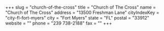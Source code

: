 +++
slug = "church-of-the-cross"
title = "Church of The Cross"
name = "Church of The Cross"
address = "13500 Freshman Lane"
cityIndexKey = "city-fl-fort-myers"
city = "Fort Myers"
state = "FL"
postal = "33912"
website = ""
phone = "239 738-2188"
fax = ""
+++
